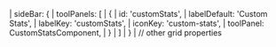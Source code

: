 <framework-specific-section frameworks="angular">
<snippet transform={false}>
|    sideBar: {
|        toolPanels: [
|            {
|                id: 'customStats',
|                labelDefault: 'Custom Stats',
|                labelKey: 'customStats',
|                iconKey: 'custom-stats',
|                toolPanel: CustomStatsComponent,
|            }
|        ]
|    }
|    // other grid properties
</snippet>
</framework-specific-section>